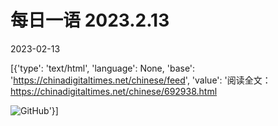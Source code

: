 # 每日一语 2023.2.13

2023-02-13

[{'type': 'text/html', 'language': None, 'base': 'https://chinadigitaltimes.net/chinese/feed', 'value': '阅读全文：https://chinadigitaltimes.net/chinese/692938.html

![GitHub](https://chinadigitaltimes.net/chinese/files/2023/02/每日一语2023.2.13.jpg)'}]